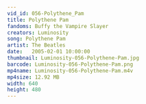 ```yaml
---
vid_id: 056-Polythene_Pam
title: Polythene Pam
fandoms: Buffy the Vampire Slayer
creators: Luminosity
song: Polythene Pam
artist: The Beatles
date:   2005-02-01 10:00:00
thumbnail: Luminosity-056-Polythene-Pam.jpg
barcode: Luminosity-056-Polythene-Pam.png
mp4name: Luminosity-056-Polythene-Pam.m4v
mp4size: 12.92 MB
width: 640
height: 480
---
```



  